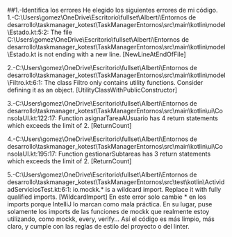 ##1.-Identifica los errores 
He elegido los siguientes errores de mi código.
1.-C:\Users\gomez\OneDrive\Escritorio\fullset\Alberti\Entornos de desarrollo\taskmanager_kotest\TaskManagerEntornos\src\main\kotlin\model\Estado.kt:5:2: The file C:\Users\gomez\OneDrive\Escritorio\fullset\Alberti\Entornos de desarrollo\taskmanager_kotest\TaskManagerEntornos\src\main\kotlin\model\Estado.kt is not ending with a new line. [NewLineAtEndOfFile]   

2.-C:\Users\gomez\OneDrive\Escritorio\fullset\Alberti\Entornos de desarrollo\taskmanager_kotest\TaskManagerEntornos\src\main\kotlin\model\Filtro.kt:6:1: The class Filtro only contains utility functions. Consider defining it as an object. [UtilityClassWithPublicConstructor]

3.-C:\Users\gomez\OneDrive\Escritorio\fullset\Alberti\Entornos de desarrollo\taskmanager_kotest\TaskManagerEntornos\src\main\kotlin\ui\ConsolaUI.kt:122:17: Function asignarTareaAUsuario has 4 return statements which exceeds the limit of 2. [ReturnCount]

4.-C:\Users\gomez\OneDrive\Escritorio\fullset\Alberti\Entornos de desarrollo\taskmanager_kotest\TaskManagerEntornos\src\main\kotlin\ui\ConsolaUI.kt:195:17: Function gestionarSubtareas has 3 return statements which exceeds the limit of 2. [ReturnCount]

5.-C:\Users\gomez\OneDrive\Escritorio\fullset\Alberti\Entornos de desarrollo\taskmanager_kotest\TaskManagerEntornos\src\test\kotlin\ActividadServiciosTest.kt:6:1: io.mockk.* is a wildcard import. Replace it with fully qualified imports. [WildcardImport]
En este error solo  cambie * en los imports porque IntelliJ lo marcan como mala práctica. En su lugar, puse solamente los imports de las funciones de mockk que realmente estoy utilizando, como mockk, every, verify... Así el código es más limpio, más claro, y cumple con las reglas de estilo del proyecto o del linter.
